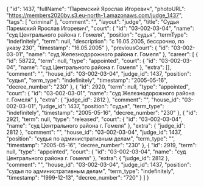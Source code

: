 {
    "id": 1437,
    "fullName": "Паремский Ярослав Игоревич",
    "photoURL": "https://members2020by.s3.eu-north-1.amazonaws.com/judge_1437",
    "tags": [
        "criminal"
    ],
    "comment": "",
    "layout": "judge",
    "title": "Судья Паремский Ярослав Игоревич",
    "court": {
        "id": "03-002-03-04",
        "name": "суд Центрального района г. Гомеля",
        "position": "судья",
        "termType": "indefinitely",
        "term": null,
        "description": "c 16.05.2005, бессрочно, по указу 230",
        "timestamp": "16.05.2005"
    },
    "previousCourt": {
        "id": "03-002-03-01",
        "name": "суд Железнодорожного района г. Гомеля"
    },
    "career": [
        {
            "id": 58722,
            "term": null,
            "type": "appointed",
            "court": {
                "id": "03-002-03-04",
                "name": "суд Центрального района г. Гомеля"
            },
            "extra": [],
            "comment": "",
            "house_id": "03-002-03-04",
            "judge_id": 1437,
            "position": "судья",
            "term_type": "indefinitely",
            "timestamp": "2005-05-16",
            "decree_number": "230"
        },
        {
            "id": 2920,
            "term": null,
            "type": "appointed",
            "court": {
                "id": "03-002-03-01",
                "name": "суд Железнодорожного района г. Гомеля"
            },
            "extra": {
                "judge_id": 2812
            },
            "comment": "",
            "house_id": "03-002-03-01",
            "judge_id": 1437,
            "position": "судья",
            "term_type": "indefinitely",
            "timestamp": "2005-05-16",
            "decree_number": "230"
        },
        {
            "id": 2921,
            "term": null,
            "type": "released",
            "court": {
                "id": "03-002-03-04",
                "name": "суд Центрального района г. Гомеля"
            },
            "extra": {
                "judge_id": 2812
            },
            "comment": "",
            "house_id": "03-002-03-04",
            "judge_id": 1437,
            "position": "судья по административным делам",
            "term_type": "",
            "timestamp": "2005-05-16",
            "decree_number": "230"
        },
        {
            "id": 2919,
            "term": null,
            "type": "appointed",
            "court": {
                "id": "03-002-03-04",
                "name": "суд Центрального района г. Гомеля"
            },
            "extra": {
                "judge_id": 2812
            },
            "comment": "",
            "house_id": "03-002-03-04",
            "judge_id": 1437,
            "position": "судья по административным делам",
            "term_type": "indefinitely",
            "timestamp": "1999-12-13",
            "decree_number": "720"
        }
    ]
}